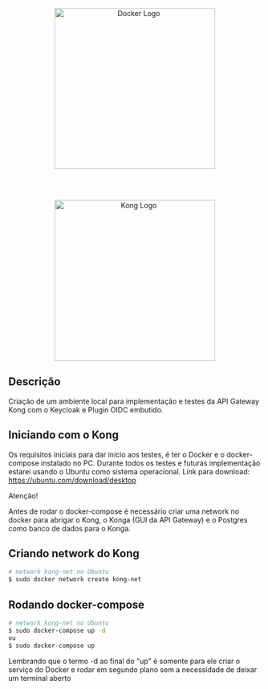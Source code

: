 <p align="center">
  <a href="https://www.docker.com/" target="blank"><img src="https://www.docker.com/sites/default/files/d8/2019-07/horizontal-logo-monochromatic-white.png" width="320" alt="Docker Logo" /></a>
</p>
<br>
<br>
<p align="center">
  <a href="https://konghq.com/kong" target="blank"><img src="https://2tjosk2rxzc21medji3nfn1g-wpengine.netdna-ssl.com/wp-content/uploads/2018/08/kong-combination-mark-colors.svg" width="320" alt="Kong Logo" /></a>
</p>

## Descrição

Criação de um ambiente local para implementação e testes da API Gateway Kong com o Keycloak e Plugin OIDC embutido.

## Iniciando com o Kong

Os requisitos iniciais para dar inicio aos testes, é ter o Docker e o docker-compose instalado no PC.
Durante todos os testes e futuras implementação estarei usando o Ubuntu como sistema operacional.
Link para download: https://ubuntu.com/download/desktop

Atenção!

Antes de rodar o docker-compose é necessário criar uma network no docker para abrigar o Kong, o Konga (GUI da API Gateway) e o Postgres como banco de dados para o Konga.

## Criando network do Kong

```bash
# network kong-net no Ubuntu
$ sudo docker network create kong-net
```

## Rodando docker-compose

```bash
# network kong-net no Ubuntu
$ sudo docker-compose up -d
ou
$ sudo docker-compose up
```

Lembrando que o termo -d ao final do "up" é somente para ele criar o serviço do Docker e rodar em segundo plano sem a necessidade de deixar um terminal aberto
